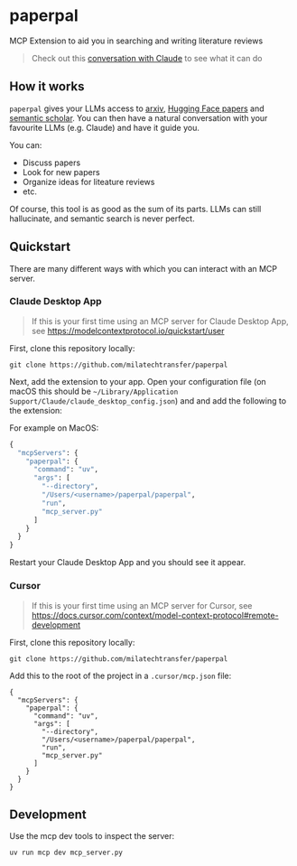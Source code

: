 # paperpal

MCP Extension to aid you in searching and writing literature reviews

> Check out this [conversation with Claude](https://claude.ai/share/0572fbd9-3ba2-4143-9f7f-5cae205c6d0d) to see what it can do

## How it works

`paperpal` gives your LLMs access to [arxiv](https://www.arxiv.org), [Hugging Face papers](https://huggingface.co/papers) and [semantic scholar](https://www.semanticscholar.org/).
You can then have a natural conversation with your favourite LLMs (e.g. Claude) and have it guide you.

You can:

* Discuss papers
* Look for new papers
* Organize ideas for liteature reviews
* etc.

Of course, this tool is as good as the sum of its parts. LLMs can still hallucinate, and semantic search is never perfect.

## Quickstart

There are many different ways with which you can interact with an MCP server.

### Claude Desktop App

> If this is your first time using an MCP server for Claude Desktop App, see https://modelcontextprotocol.io/quickstart/user

First, clone this repository locally:

    git clone https://github.com/milatechtransfer/paperpal

Next, add the extension to your app. Open your configuration file (on macOS this should be `~/Library/Application Support/Claude/claude_desktop_config.json`) and and add the following to the extension:

For example on MacOS:

```python
{
  "mcpServers": {
    "paperpal": {
      "command": "uv",
      "args": [
        "--directory",
        "/Users/<username>/paperpal/paperpal",
        "run",
        "mcp_server.py"
      ]
    }
  }
}
```

Restart your Claude Desktop App and you should see it appear.


### Cursor

> If this is your first time using an MCP server for Cursor, see https://docs.cursor.com/context/model-context-protocol#remote-development

First, clone this repository locally:

    git clone https://github.com/milatechtransfer/paperpal


Add this to the root of the project in a `.cursor/mcp.json` file:

```
{
  "mcpServers": {
    "paperpal": {
      "command": "uv",
      "args": [
        "--directory",
        "/Users/<username>/paperpal/paperpal",
        "run",
        "mcp_server.py"
      ]
    }
  }
}
```


## Development

Use the mcp dev tools to inspect the server:

    uv run mcp dev mcp_server.py

